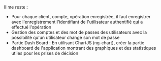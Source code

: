 Il me reste : <br>
- Pour chaque client, compte, opération enregistrée, il faut enregistrer avec l'enregistrement l'identifiant de l'utilisateur authentifié qui a effectué l'opération
- Gestion des comptes et des mot de passes des utilisateurs avec la possibilité qu'un utilisateur change son mot de passe
- Partie Dash Board : En utilisant ChartJS (ng-chart), créer la partie dashboard de l'application montrant des graphiques et des statistiques utiles pour les prises de décision

